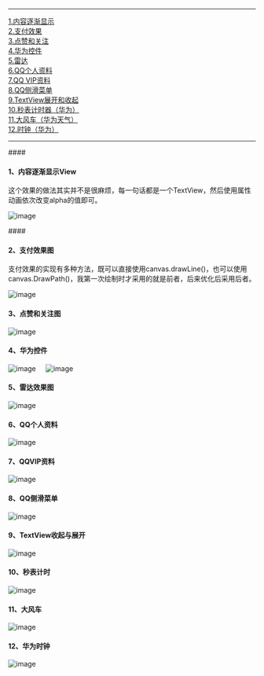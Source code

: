 
---
[1.内容逐渐显示](#1) </br>
[2.支付效果](#2) </br>
[3.点赞和关注](#3) </br>
[4.华为控件](#4) </br>
[5.雷达](#5) </br>
[6.QQ个人资料](#6) </br>
[7.QQ VIP资料](#7) </br>
[8.QQ侧滑菜单](#8) </br>
[9.TextView展开和收起](#9) </br>
[10.秒表计时器（华为）](#10) </br>
[11.大风车（华为天气）](#11) </br>
[12.时钟（华为）](#12) </br>

---------------------

####<h4 id=1> 1、内容逐渐显示View</h4>
这个效果的做法其实并不是很麻烦，每一句话都是一个TextView，然后使用属性动画依次改变alpha的值即可。

![image](https://github.com/SunnyBoolean/GeoUiBox/blob/master/app/gif-images/%E5%86%85%E5%AE%B9%E9%80%90%E6%B8%90%E6%98%BE%E7%A4%BA.gif)

####<h4 id=2> 2、支付效果图</h4>
支付效果的实现有多种方法，既可以直接使用canvas.drawLine()，也可以使用canvas.DrawPath()，我第一次绘制时才采用的就是前者，后来优化后采用后者。

![image](https://github.com/SunnyBoolean/GeoUiBox/blob/master/app/gif-images/%E6%94%AF%E4%BB%98%E6%95%88%E6%9E%9C.gif)

#### <h4 id=3>3、点赞和关注图</h4>
![image](https://github.com/SunnyBoolean/GeoUiBox/blob/master/app/gif-images/%E7%82%B9%E8%B5%9E%E5%92%8C%E5%85%B3%E6%B3%A8.gif)

#### <h4 id=4> 4、华为控件</h4>
![image](https://github.com/SunnyBoolean/GeoUiBox/blob/master/app/gif-images/%E5%8D%8E%E4%B8%BA%E6%8E%A7%E4%BB%B61.gif)&nbsp;&nbsp;&nbsp;&nbsp;&nbsp;![image](https://github.com/SunnyBoolean/GeoUiBox/blob/master/app/gif-images/%E5%8D%8E%E4%B8%BA%E6%8E%A7%E4%BB%B62.gif)

#### <h4 id=5>5、雷达效果图</h4>
![image](https://github.com/SunnyBoolean/GeoUiBox/blob/master/app/gif-images/%E9%9B%B7%E8%BE%BE.gif)

#### <h4 id=6>6、QQ个人资料</h4>
![image](https://github.com/SunnyBoolean/GeoUiBox/blob/master/app/gif-images/qq%E4%B8%AA%E4%BA%BA%E8%B5%84%E6%96%99.gif)

#### <h4 id=7>7、QQVIP资料</h4>
![image](https://github.com/SunnyBoolean/GeoUiBox/blob/master/app/gif-images/qqvip%E7%95%8C%E9%9D%A2.gif)

#### <h4 id=8>8、QQ侧滑菜单</h4>
![image](https://github.com/SunnyBoolean/GeoUiBox/blob/master/app/gif-images/qq%E4%BE%A7%E6%BB%91%E6%95%88%E6%9E%9C.gif)

#### <h4 id=9>9、TextView收起与展开</h2>
![image](https://github.com/SunnyBoolean/GeoUiBox/blob/master/app/gif-images/%E6%94%B6%E8%B5%B7%E4%B8%8E%E5%B1%95%E5%BC%80.gif)

#### <h4 id=10>10、秒表计时</h4>
![image](https://github.com/SunnyBoolean/GeoUiBox/blob/master/app/gif-images/%E7%A7%92%E8%A1%A8%E8%AE%A1%E6%97%B6.gif)

#### <h4 id=11>11、大风车</h4>
![image](https://github.com/SunnyBoolean/GeoUiBox/blob/master/app/gif-images/%E5%A4%A7%E9%A3%8E%E8%BD%A6.gif)

#### <h4 id=12>12、华为时钟</h4>
![image](https://github.com/SunnyBoolean/GeoUiBox/blob/master/app/gif-images/%E6%97%B6%E9%92%9F.gif)
